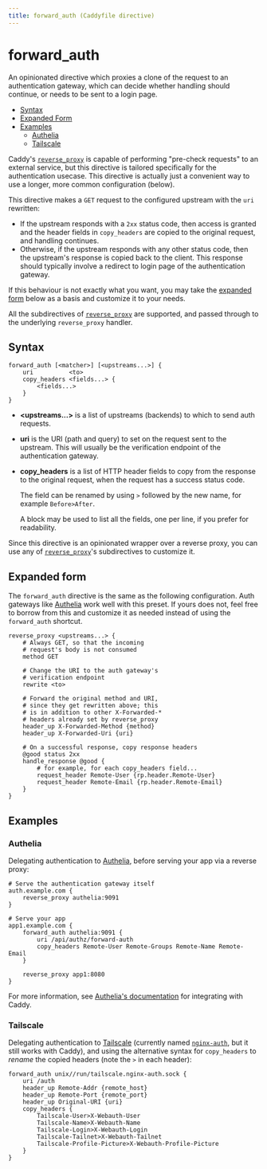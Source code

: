 ```yaml
---
title: forward_auth (Caddyfile directive)
---
```


<script>
window.$(function() {
	// Fix > in code blocks
	window.$('pre.chroma .k:contains(">")')
		.each(function() {
			const e = window.$(this);
			// Skip if ends with >
			if (e.text().trim().endsWith('>')) return;
			// Replace > with <span class="p">&gt;</span>
			e.html(e.html().replace(/&gt;/g, '<span class="p">&gt;</span>'));
		});

	// Fix uri subdirective, gets parsed as matcher arg because of "uri" directive
	window.$('.k:contains("uri") + .nd')
		.each(function() {
			window.$(this)
				.removeClass('nd')
				.addClass('s')
				.text(window.$(this).text());
		});
});
</script>

# forward_auth

An opinionated directive which proxies a clone of the request to an authentication gateway, which can decide whether handling should continue, or needs to be sent to a login page.

- [Syntax](#syntax)
- [Expanded Form](#expanded-form)
- [Examples](#examples)
  - [Authelia](#authelia)
  - [Tailscale](#tailscale)

Caddy's [`reverse_proxy`](/docs/caddyfile/directives/reverse_proxy) is capable of performing "pre-check requests" to an external service, but this directive is tailored specifically for the authentication usecase. This directive is actually just a convenient way to use a longer, more common configuration (below).

This directive makes a `GET` request to the configured upstream with the `uri` rewritten:
- If the upstream responds with a `2xx` status code, then access is granted and the header fields in `copy_headers` are copied to the original request, and handling continues.
- Otherwise, if the upstream responds with any other status code, then the upstream's response is copied back to the client. This response should typically involve a redirect to login page of the authentication gateway.

If this behaviour is not exactly what you want, you may take the [expanded form](#expanded-form) below as a basis and customize it to your needs.

All the subdirectives of [`reverse_proxy`](/docs/caddyfile/directives/reverse_proxy) are supported, and passed through to the underlying `reverse_proxy` handler.


## Syntax

```caddy-d
forward_auth [<matcher>] [<upstreams...>] {
	uri          <to>
	copy_headers <fields...> {
		<fields...>
	}
}
```

- **&lt;upstreams...&gt;** is a list of upstreams (backends) to which to send auth requests.

- **uri** is the URI (path and query) to set on the request sent to the upstream. This will usually be the verification endpoint of the authentication gateway.

- **copy_headers** is a list of HTTP header fields to copy from the response to the original request, when the request has a success status code.

  The field can be renamed by using `>` followed by the new name, for example `Before>After`.

  A block may be used to list all the fields, one per line, if you prefer for readability.

Since this directive is an opinionated wrapper over a reverse proxy, you can use any of [`reverse_proxy`](/docs/caddyfile/directives/reverse_proxy#syntax)'s subdirectives to customize it.


## Expanded form

The `forward_auth` directive is the same as the following configuration. Auth gateways like [Authelia](https://www.authelia.com/) work well with this preset. If yours does not, feel free to borrow from this and customize it as needed instead of using the `forward_auth` shortcut.

```caddy-d
reverse_proxy <upstreams...> {
	# Always GET, so that the incoming
	# request's body is not consumed
	method GET

	# Change the URI to the auth gateway's
	# verification endpoint
	rewrite <to>

	# Forward the original method and URI,
	# since they get rewritten above; this
	# is in addition to other X-Forwarded-*
	# headers already set by reverse_proxy
	header_up X-Forwarded-Method {method}
	header_up X-Forwarded-Uri {uri}

	# On a successful response, copy response headers
	@good status 2xx
	handle_response @good {
		# for example, for each copy_headers field...
		request_header Remote-User {rp.header.Remote-User}
		request_header Remote-Email {rp.header.Remote-Email}
	}
}
```


## Examples


### Authelia

Delegating authentication to [Authelia](https://www.authelia.com/), before serving your app via a reverse proxy:

```caddy
# Serve the authentication gateway itself
auth.example.com {
	reverse_proxy authelia:9091
}

# Serve your app
app1.example.com {
	forward_auth authelia:9091 {
		uri /api/authz/forward-auth
		copy_headers Remote-User Remote-Groups Remote-Name Remote-Email
	}

	reverse_proxy app1:8080
}
```

For more information, see [Authelia's documentation](https://www.authelia.com/integration/proxies/caddy/) for integrating with Caddy.


### Tailscale

Delegating authentication to [Tailscale](https://tailscale.com/) (currently named [`nginx-auth`](https://tailscale.com/blog/tailscale-auth-nginx/), but it still works with Caddy), and using the alternative syntax for `copy_headers` to *rename* the copied headers (note the `>` in each header):

```caddy-d
forward_auth unix//run/tailscale.nginx-auth.sock {
	uri /auth
	header_up Remote-Addr {remote_host}
	header_up Remote-Port {remote_port}
	header_up Original-URI {uri}
	copy_headers {
		Tailscale-User>X-Webauth-User
		Tailscale-Name>X-Webauth-Name
		Tailscale-Login>X-Webauth-Login
		Tailscale-Tailnet>X-Webauth-Tailnet
		Tailscale-Profile-Picture>X-Webauth-Profile-Picture
	}
}
```
